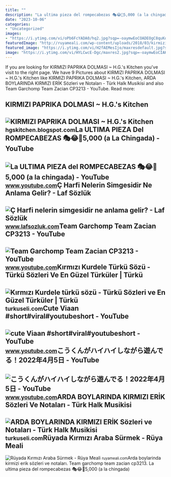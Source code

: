 ```yaml
---
title: ""
description: "La ultima pieza del rompecabezas 🎭😂🧘5,000 (a la chingada)"
date: "2023-10-06"
categories:
- "Uncategorized"
images:
- "https://i.ytimg.com/vi/oPb6FcYADA0/hq2.jpg?sqp=-oaymwEoCOADEOgC8quKqQMcGADwAQH4Ac4FgAKACooCDAgAEAEYZSBdKE4wDw==&amp;rs=AOn4CLCUQw-VGHZGEBpxjRVtchxVuCjbhQ"
featuredImage: "http://ruyameali.com/wp-content/uploads/2018/03/kirmizi-araba-surmek.jpg"
featured_image: "https://i.ytimg.com/vi/H2fAEMesIjo/maxresdefault.jpg?sqp=-oaymwEmCIAKENAF8quKqQMa8AEB-AH-CYAC0AWKAgwIABABGGUgXyhTMA8=&amp;rs=AOn4CLCJYSghky0o-ilndxvg6fCYAda1ug"
image: "https://i.ytimg.com/vi/HYLCwcE-Dgc/maxres2.jpg?sqp=-oaymwEoCIAKENAF8quKqQMcGADwAQH4AYwCgALgA4oCDAgAEAEYRSBHKGUwDw==&amp;rs=AOn4CLC_ulBvmvqa2cf2uT56Qfk3FCYaDA"
---
```


If you are looking for KIRMIZI PAPRIKA DOLMASI ~ H.G.'s Kitchen you've visit to the right page. We have 9 Pictures about KIRMIZI PAPRIKA DOLMASI ~ H.G.'s Kitchen like KIRMIZI PAPRIKA DOLMASI ~ H.G.'s Kitchen, ARDA BOYLARINDA KIRMIZI ERİK Sözleri ve Notaları - Türk Halk Musikisi and also Team Garchomp Team Zacian CP3213 - YouTube. Read more:

KIRMIZI PAPRIKA DOLMASI ~ H.G.'s Kitchen
----------------------------------------

 ![KIRMIZI PAPRIKA DOLMASI ~ H.G.'s Kitchen](https://3.bp.blogspot.com/-LMWOYu0r24E/WhqpjOG6toI/AAAAAAAAFIw/LcWRopQq3yw4k6ftbT_UqvDJkgV_noCMgCLcBGAs/s320/Kirmizi%2Bpaprika%2Bdolmasi%2B3.jpg) <small>hgskitchen.blogspot.com</small>La ULTIMA PIEZA Del ROMPECABEZAS 🎭😂🧘5,000 (a La Chingada) - YouTube
-------------------------------------------------------------------

 ![La ULTIMA PIEZA del ROMPECABEZAS 🎭😂🧘5,000 (a la chingada) - YouTube](https://i.ytimg.com/vi/KdZ3OosEZ6s/hq2.jpg?sqp=-oaymwEoCOADEOgC8quKqQMcGADwAQH4Ad4EgAK4CIoCDAgAEAEYZSBMKGMwDw==&rs=AOn4CLCfzFvJaPoNerKMbSKycXF-fCyaDA) <small>www.youtube.com</small>Ç Harfi Nelerin Simgesidir Ne Anlama Gelir? - Laf Sözlük
--------------------------------------------------------

 ![Ç Harfi nelerin simgesidir ne anlama gelir? - Laf Sözlük](https://3.bp.blogspot.com/-dsSuctxYkOc/UKa9AqFohFI/AAAAAAAALZc/5QplTChl9bs/s1600/c_harfi_c.jpg) <small>www.lafsozluk.com</small>Team Garchomp Team Zacian CP3213 - YouTube
------------------------------------------

 ![Team Garchomp Team Zacian CP3213 - YouTube](https://i.ytimg.com/vi/HYLCwcE-Dgc/maxres2.jpg?sqp=-oaymwEoCIAKENAF8quKqQMcGADwAQH4AYwCgALgA4oCDAgAEAEYRSBHKGUwDw==&rs=AOn4CLC_ulBvmvqa2cf2uT56Qfk3FCYaDA) <small>www.youtube.com</small>Kırmızı Kurdele Türkü Sözü - Türkü Sözleri Ve En Güzel Türküler | Türkü
-----------------------------------------------------------------------

 ![Kırmızı Kurdele türkü sözü - Türkü Sözleri ve En Güzel Türküler | Türkü](https://turkuseli.com/Content/Files/Notalar/kirmizi-kurdele-nota-2.jpg) <small>turkuseli.com</small>Cute Viaan #short#viral#youtubeshort - YouTube
----------------------------------------------

 ![cute Viaan #short#viral#youtubeshort - YouTube](https://i.ytimg.com/vi/oPb6FcYADA0/hq2.jpg?sqp=-oaymwEoCOADEOgC8quKqQMcGADwAQH4Ac4FgAKACooCDAgAEAEYZSBdKE4wDw==&rs=AOn4CLCUQw-VGHZGEBpxjRVtchxVuCjbhQ) <small>www.youtube.com</small>こうくんがハイハイしながら遊んでる！2022年4月5日 - YouTube
-------------------------------------

 ![こうくんがハイハイしながら遊んでる！2022年4月5日 - YouTube](https://i.ytimg.com/vi/H2fAEMesIjo/maxresdefault.jpg?sqp=-oaymwEmCIAKENAF8quKqQMa8AEB-AH-CYAC0AWKAgwIABABGGUgXyhTMA8=&rs=AOn4CLCJYSghky0o-ilndxvg6fCYAda1ug) <small>www.youtube.com</small>ARDA BOYLARINDA KIRMIZI ERİK Sözleri Ve Notaları - Türk Halk Musikisi
---------------------------------------------------------------------

 ![ARDA BOYLARINDA KIRMIZI ERİK Sözleri ve Notaları - Türk Halk Musikisi](https://turkuseli.com/Content/Files/THM/arda-boylarinda-kirmizi-erik-nota-2.jpg) <small>turkuseli.com</small>Rüyada Kırmızı Araba Sürmek - Rüya Meali
----------------------------------------

 ![Rüyada Kırmızı Araba Sürmek - Rüya Meali](http://ruyameali.com/wp-content/uploads/2018/03/kirmizi-araba-surmek.jpg) <small>ruyameali.com</small>Arda boylarinda kirmizi eri̇k sözleri ve notaları. Team garchomp team zacian cp3213. La ultima pieza del rompecabezas 🎭😂🧘5,000 (a la chingada)
